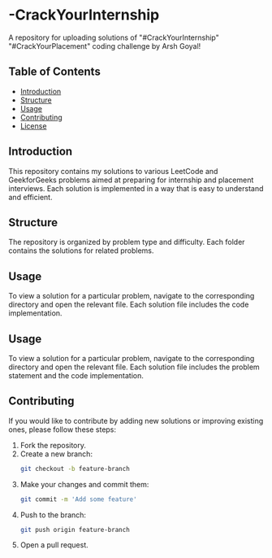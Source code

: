 # -CrackYourInternship

A repository for uploading solutions of "#CrackYourInternship" "#CrackYourPlacement" coding challenge by Arsh Goyal!

## Table of Contents
- [Introduction](#introduction)
- [Structure](#structure)
- [Usage](#usage)
- [Contributing](#contributing)
- [License](#license)

## Introduction
This repository contains my solutions to various LeetCode and GeekforGeeks problems aimed at preparing for internship and placement interviews. Each solution is implemented in a way that is easy to understand and efficient.

## Structure
The repository is organized by problem type and difficulty. Each folder contains the solutions for related problems.


## Usage
To view a solution for a particular problem, navigate to the corresponding directory and open the relevant file. Each solution file includes the code implementation.


## Usage
To view a solution for a particular problem, navigate to the corresponding directory and open the relevant file. Each solution file includes the problem statement and the code implementation.

## Contributing
If you would like to contribute by adding new solutions or improving existing ones, please follow these steps:

1. Fork the repository.
2. Create a new branch:
   ```bash
   git checkout -b feature-branch
   ```
3. Make your changes and commit them:
   ```bash
   git commit -m 'Add some feature'
   ```
4. Push to the branch:
   ```bash
   git push origin feature-branch
   ```
5. Open a pull request.


